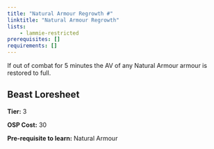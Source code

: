 ```yaml
---
title: "Natural Armour Regrowth #"
linktitle: "Natural Armour Regrowth"
lists:
    - lammie-restricted
prerequisites: []
requirements: []
---
```

If out of combat for 5 minutes the AV of any Natural Armour armour is restored to full.


## Beast Loresheet

**Tier:** 3

**OSP Cost:** 30

**Pre-requisite to learn:** Natural Armour